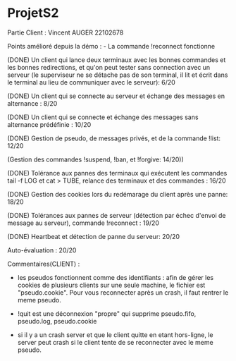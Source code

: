 # ProjetS2 

Partie Client : Vincent AUGER 22102678

Points amélioré depuis la démo :	- La commande !reconnect fonctionne

(DONE)			Un client qui lance deux terminaux avec les bonnes commandes et les bonnes redirections, et qu'on peut tester sans connection avec un serveur (le superviseur ne se détache pas de son terminal, il lit et écrit dans le terminal au lieu de communiquer avec le serveur): 6/20

(DONE)			Un client qui se connecte au serveur et échange des messages en alternance : 8/20

(DONE)			Un client qui se connecte et échange des messages sans alternance prédéfinie : 10/20

(DONE)			Gestion de pseudo, de messages privés, et de la commande !list: 12/20

  (Gestion des commandes !suspend, !ban, et !forgive: 14/20))
	 
(DONE)			Tolérance aux pannes des terminaux qui exécutent les commandes tail -f LOG et cat > TUBE, relance des terminaux et des commandes : 16/20

(DONE)			Gestion des cookies lors du redémarage du client après une panne: 18/20

(DONE)			Tolérances aux pannes de serveur (détection par échec d'envoi de message au serveur), commande !reconnect : 19/20

(DONE)			Heartbeat et détection de panne du serveur: 20/20

Auto-évaluation : 20/20

Commentaires(CLIENT) :	
- les pseudos fonctionnent comme des identifiants : afin de gérer les cookies de plusieurs clients sur une seule machine, le fichier est "pseudo.cookie". Pour vous reconnecter après un crash, il faut rentrer le meme pseudo.

- !quit est une déconnexion "propre" qui supprime pseudo.fifo, pseudo.log, pseudo.cookie

- si il y a un crash server et que le client quitte en etant hors-ligne, le server peut crash si le client tente de se reconnecter avec le meme pseudo.
